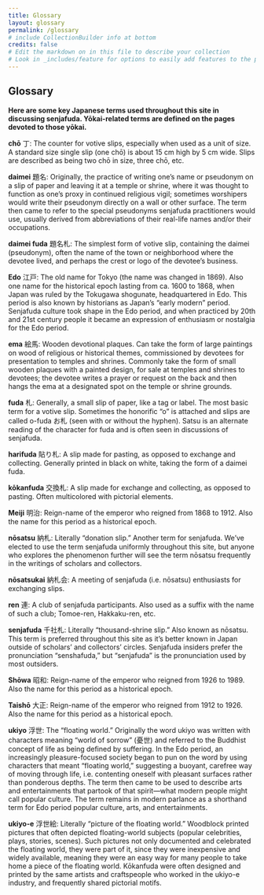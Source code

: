 ```yaml
---
title: Glossary
layout: glossary
permalink: /glossary
# include CollectionBuilder info at bottom
credits: false
# Edit the markdown on in this file to describe your collection
# Look in _includes/feature for options to easily add features to the page
---
```


## Glossary
**Here are some key Japanese terms used throughout this site in discussing senjafuda. Yōkai-related terms are defined on the pages devoted to those yōkai.**

**chō** 丁: The counter for votive slips, especially when used as a unit of size. A standard size single slip (one chō) is about 15 cm high by 5 cm wide. Slips are described as being two chō in size, three chō, etc.

**daimei** 題名: Originally, the practice of writing one’s name or pseudonym on a slip of paper and leaving it at a temple or shrine, where it was thought to function as one’s proxy in continued religious vigil; sometimes worshipers would write their pseudonym directly on a wall or other surface. The term then came to refer to the special pseudonyms senjafuda practitioners would use, usually derived from abbreviations of their real-life names and/or their occupations.

**daimei fuda** 題名札: The simplest form of votive slip, containing the daimei (pseudonym), often the name of the town or neighborhood where the devotee lived, and perhaps the crest or logo of the devotee’s business.

**Edo** 江戸: The old name for Tokyo (the name was changed in 1869). Also one name for the historical epoch lasting from ca. 1600 to 1868, when Japan was ruled by the Tokugawa shogunate, headquartered in Edo. This period is also known by historians as Japan’s “early modern” period. Senjafuda culture took shape in the Edo period, and when practiced by 20th and 21st century people it became an expression of enthusiasm or nostalgia for the Edo period.

**ema** 絵馬: Wooden devotional plaques. Can take the form of large paintings on wood of religious or historical themes, commissioned by devotees for presentation to temples and shrines. Commonly take the form of small wooden plaques with a painted design, for sale at temples and shrines to devotees; the devotee writes a prayer or request on the back and then hangs the ema at a designated spot on the temple or shrine grounds.

**fuda** 札: Generally, a small slip of paper, like a tag or label. The most basic term for a votive slip. Sometimes the honorific “o” is attached and slips are called o-fuda お札 (seen with or without the hyphen). Satsu is an alternate reading of the character for fuda and is often seen in discussions of senjafuda.

**harifuda** 貼り札: A slip made for pasting, as opposed to exchange and collecting. Generally printed in black on white, taking the form of a daimei fuda.

**kōkanfuda** 交換札: A slip made for exchange and collecting, as opposed to pasting. Often multicolored with pictorial elements.

**Meiji** 明治: Reign-name of the emperor who reigned from 1868 to 1912. Also the name for this period as a historical epoch.

**nōsatsu** 納札: Literally “donation slip.” Another term for senjafuda. We’ve elected to use the term senjafuda uniformly throughout this site, but anyone who explores the phenomenon further will see the term nōsatsu frequently in the writings of scholars and collectors.

**nōsatsukai** 納札会: A meeting of senjafuda (i.e. nōsatsu) enthusiasts for exchanging slips.

**ren** 連: A club of senjafuda participants. Also used as a suffix with the name of such a club; Tomoe-ren, Hakkaku-ren, etc.

**senjafuda** 千社札: Literally “thousand-shrine slip.” Also known as nōsatsu. This term is preferred throughout this site as it’s better known in Japan outside of scholars’ and collectors’ circles. Senjafuda insiders prefer the pronunciation “senshafuda,” but “senjafuda” is the pronunciation used by most outsiders.

**Shōwa** 昭和: Reign-name of the emperor who reigned from 1926 to 1989. Also the name for this period as a historical epoch.

**Taishō** 大正: Reign-name of the emperor who reigned from 1912 to 1926. Also the name for this period as a historical epoch.

**ukiyo** 浮世: The “floating world.” Originally the word ukiyo was written with characters meaning “world of sorrow” (憂世) and referred to the Buddhist concept of life as being defined by suffering. In the Edo period, an increasingly pleasure-focused society began to pun on the word by using characters that meant “floating world,” suggesting a buoyant, carefree way of moving through life, i.e. contenting oneself with pleasant surfaces rather than ponderous depths. The term then came to be used to describe arts and entertainments that partook of that spirit—what modern people might call popular culture. The term remains in modern parlance as a shorthand term for Edo period popular culture, arts, and entertainments.

**ukiyo-e** 浮世絵: Literally “picture of the floating world.” Woodblock printed pictures that often depicted floating-world subjects (popular celebrities, plays, stories, scenes). Such pictures not only documented and celebrated the floating world, they were part of it, since they were inexpensive and widely available, meaning they were an easy way for many people to take home a piece of the floating world. Kōkanfuda were often designed and printed by the same artists and craftspeople who worked in the ukiyo-e industry, and frequently shared pictorial motifs.

<!-- {% if page.credits == true %}{% include cb/credits.html %}{% endif %} -->
